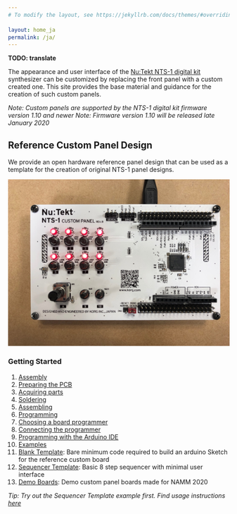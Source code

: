 ```yaml
---
# To modify the layout, see https://jekyllrb.com/docs/themes/#overriding-theme-defaults

layout: home_ja
permalink: /ja/
---
```


__TODO: translate__

The appearance and user interface of the [Nu:Tekt NTS-1 digital kit](https://www.korg.com/products/synthesizers/nts_1) synthesizer can be customized by replacing the front panel with a custom created one. This site provides the base material and guidance for the creation of such custom panels.

_Note: Custom panels are supported by the NTS-1 digital kit firmware version 1.10 and newer_
_Note: Firmware version 1.10 will be released late January 2020_

## Reference Custom Panel Design

We provide an open hardware reference panel design that can be used as a template for the creation of original NTS-1 panel designs.

![Reference Custom Panel Board Rev.B](assets/NTS-1_ref_cp_revb_front.jpg)

### Getting Started

1. [Assembly](doc/assembly/)
  1. [Preparing the PCB](doc/assembly/#preparing-the-pcb)
  2. [Acquiring parts](doc/assembly/#acquiring-parts)
  3. [Soldering](doc/assembly/#soldering)
  4. [Assembling](doc/assembly/#assembling)
2. [Programming](doc/programming/)
  1. [Choosing a board programmer](doc/programming/#choosing-a-board-programmer)
  2. [Connecting the programmer](doc/programming/#connecting-the-programmer)
  3. [Programming with the Arduino IDE](doc/programming/#programming-with-the-arduino-ide)
3. [Examples](doc/examples/)
  1. [Blank Template](doc/examples/#blank-template): Bare minimum code required to build an arduino Sketch for the reference custom board
  2. [Sequencer Template](doc/examples/#sequencer-template): Basic 8 step sequencer with minimal user interface
  3. [Demo Boards](doc/examples/#demo-boards): Demo custom panel boards made for NAMM 2020

_Tip: Try out the Sequencer Template example first. Find usage instructions [here](doc/examples/#sequencer-template)_

<!-- Schematics, bill of materials, CAD and PCB data for the reference design are available [here](https://github.com/korginc/NTS-1-customizations/tree/master/CustomPanel_RevB) -->

<!-- The reference panel design is compatible with the [Arduino IDE](https://www.arduino.cc/en/Main/Software) via a dedicated board definition package. See [Programming](doc/programming/) for details. -->
